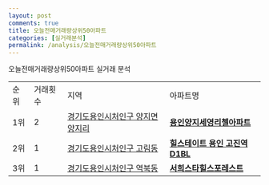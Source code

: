 ```yaml
---
layout: post
comments: true
title: 오늘전매거래량상위50아파트
categories: [실거래분석]
permalink: /analysis/오늘전매거래량상위50아파트
---
```


오늘전매거래량상위50아파트 실거래 분석

<table>
  <tr>
    <td>순위</td>
    <td>거래횟수</td>
    <td>지역</td>
    <td>아파트명</td>
  </tr>

  <tr>
    <td>1위</td>
    <td>2</td>
    <td><a href="/apt/경기도용인시처인구양지면양지리">경기도용인시처인구 양지면양지리</a></td>
    <td colspan="4" style="font-weight: bold;"><a href="/apt/경기도용인시처인구양지면양지리용인양지세영리첼아파트">용인양지세영리첼아파트</a></td>
  </tr>

  <tr>
    <td>2위</td>
    <td>1</td>
    <td><a href="/apt/경기도용인시처인구고림동">경기도용인시처인구 고림동</a></td>
    <td colspan="4" style="font-weight: bold;"><a href="/apt/경기도용인시처인구고림동힐스테이트용인고진역D1BL">힐스테이트 용인 고진역 D1BL</a></td>
  </tr>

  <tr>
    <td>3위</td>
    <td>1</td>
    <td><a href="/apt/경기도용인시처인구역북동">경기도용인시처인구 역북동</a></td>
    <td colspan="4" style="font-weight: bold;"><a href="/apt/경기도용인시처인구역북동서희스타힐스포레스트">서희스타힐스포레스트</a></td>
  </tr>

</table>
